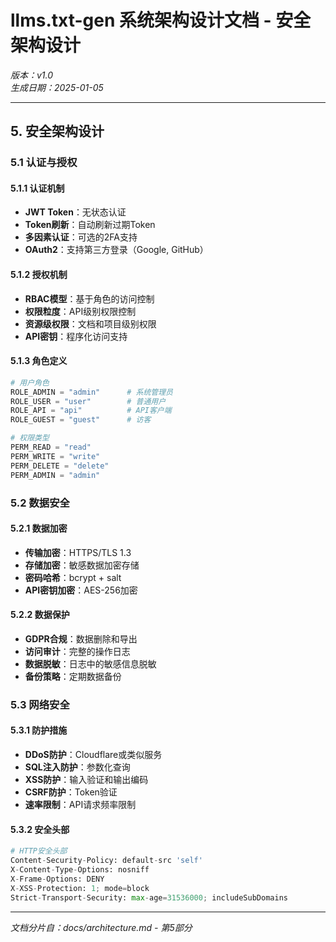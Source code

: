 # llms.txt-gen 系统架构设计文档 - 安全架构设计

*版本：v1.0*  
*生成日期：2025-01-05*  

---

## 5. 安全架构设计

### 5.1 认证与授权

#### 5.1.1 认证机制
- **JWT Token**：无状态认证
- **Token刷新**：自动刷新过期Token
- **多因素认证**：可选的2FA支持
- **OAuth2**：支持第三方登录（Google, GitHub）

#### 5.1.2 授权机制
- **RBAC模型**：基于角色的访问控制
- **权限粒度**：API级别权限控制
- **资源级权限**：文档和项目级别权限
- **API密钥**：程序化访问支持

#### 5.1.3 角色定义
```python
# 用户角色
ROLE_ADMIN = "admin"      # 系统管理员
ROLE_USER = "user"        # 普通用户
ROLE_API = "api"          # API客户端
ROLE_GUEST = "guest"      # 访客

# 权限类型
PERM_READ = "read"
PERM_WRITE = "write"
PERM_DELETE = "delete"
PERM_ADMIN = "admin"
```

### 5.2 数据安全

#### 5.2.1 数据加密
- **传输加密**：HTTPS/TLS 1.3
- **存储加密**：敏感数据加密存储
- **密码哈希**：bcrypt + salt
- **API密钥加密**：AES-256加密

#### 5.2.2 数据保护
- **GDPR合规**：数据删除和导出
- **访问审计**：完整的操作日志
- **数据脱敏**：日志中的敏感信息脱敏
- **备份策略**：定期数据备份

### 5.3 网络安全

#### 5.3.1 防护措施
- **DDoS防护**：Cloudflare或类似服务
- **SQL注入防护**：参数化查询
- **XSS防护**：输入验证和输出编码
- **CSRF防护**：Token验证
- **速率限制**：API请求频率限制

#### 5.3.2 安全头部
```python
# HTTP安全头部
Content-Security-Policy: default-src 'self'
X-Content-Type-Options: nosniff
X-Frame-Options: DENY
X-XSS-Protection: 1; mode=block
Strict-Transport-Security: max-age=31536000; includeSubDomains
```

---

*文档分片自：docs/architecture.md - 第5部分*